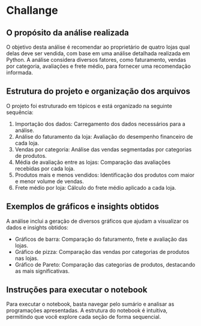 # Challange

## O propósito da análise realizada

O objetivo desta análise é recomendar ao proprietário de quatro lojas qual delas deve ser vendida, com base em uma análise detalhada realizada em Python. A análise considera diversos fatores, como faturamento, vendas por categoria, avaliações e frete médio, para fornecer uma recomendação informada.

## Estrutura do projeto e organização dos arquivos

O projeto foi estruturado em tópicos e está organizado na seguinte sequência:

1. Importação dos dados: Carregamento dos dados necessários para a análise.
2. Análise do faturamento da loja: Avaliação do desempenho financeiro de cada loja.
3. Vendas por categoria: Análise das vendas segmentadas por categorias de produtos.
4. Média de avaliação entre as lojas: Comparação das avaliações recebidas por cada loja.
5. Produtos mais e menos vendidos: Identificação dos produtos com maior e menor volume de vendas.
6. Frete médio por loja: Cálculo do frete médio aplicado a cada loja.

## Exemplos de gráficos e insights obtidos

A análise inclui a geração de diversos gráficos que ajudam a visualizar os dados e insights obtidos:

- Gráficos de barra: Comparação do faturamento, frete e avaliação das lojas.
- Gráfico de pizza: Comparação das vendas por categorias de produtos nas lojas.
- Gráfico de Pareto: Comparação das categorias de produtos, destacando as mais significativas.

## Instruções para executar o notebook

Para executar o notebook, basta navegar pelo sumário e analisar as programações apresentadas. A estrutura do notebook é intuitiva, permitindo que você explore cada seção de forma sequencial.
